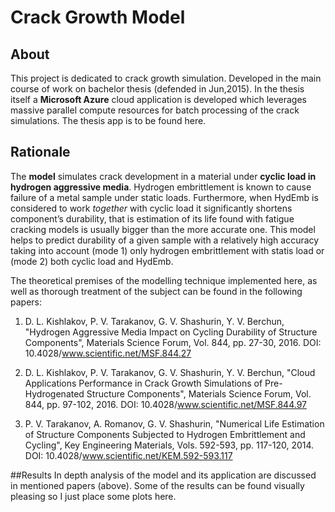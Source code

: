 # Crack Growth Model

## About
This project is dedicated to crack growth simulation. Developed in the main course of work on bachelor thesis (defended in Jun,2015). In the thesis itself a **Microsoft Azure** cloud application is developed which leverages massive parallel compute resources for batch processing of the crack simulations. The thesis app is to be found here. 
## Rationale
The **model** simulates crack development in a material under **cyclic load in hydrogen aggressive media**. Hydrogen embrittlement is known to cause failure of a metal sample under static loads. Furthermore, when HydEmb is considered to work *together* with cyclic load it significantly shortens component’s durability, that is estimation of its life found with fatigue cracking models is usually bigger than the more accurate one. This model helps to predict durability of a given sample with a relatively high accuracy taking into account (mode 1) only hydrogen embrittlement with statis load or (mode 2) both cyclic load and HydEmb.

The theoretical premises of the modelling technique implemented here, as well as thorough treatment of the subject can be found in the following papers:

1. 	D. L. Kishlakov, P. V. Tarakanov, G. V. Shashurin, Y. V. Berchun, "Hydrogen Aggressive Media Impact on Cycling Durability of Structure Components", Materials Science Forum, Vol. 844, pp. 27-30, 2016. DOI: 10.4028/www.scientific.net/MSF.844.27

2. 	D. L. Kishlakov, P. V. Tarakanov, G. V. Shashurin, Y. V. Berchun, "Cloud Applications Performance in Crack Growth Simulations of Pre-Hydrogenated Structure Components", Materials Science Forum, Vol. 844, pp. 97-102, 2016. DOI: 10.4028/www.scientific.net/MSF.844.97

3. 	P. V. Tarakanov, A. Romanov, G. V. Shashurin, "Numerical Life Estimation of Structure Components Subjected to Hydrogen Embrittlement and Cycling", Key Engineering Materials, Vols. 592-593, pp. 117-120, 2014. DOI: 10.4028/www.scientific.net/KEM.592-593.117

##Results
In depth analysis of the model and its application are discussed in mentioned papers (above). Some of the results can be found visually pleasing so I just place some plots here.


